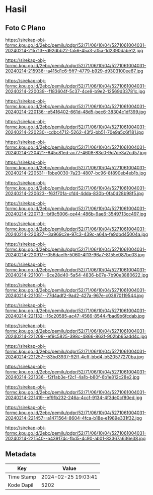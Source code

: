 # Hasil

## Foto C Plano

https://sirekap-obj-formc.kpu.go.id/2ebc/pemilu/pdpr/52/71/06/10/04/5271061004031-20240214-215713--d92dbb22-fa56-45a3-af5a-1d2390dabe12.jpg

https://sirekap-obj-formc.kpu.go.id/2ebc/pemilu/pdpr/52/71/06/10/04/5271061004031-20240214-215936--a415d1c6-5ff7-4779-b929-d9303100ee67.jpg

https://sirekap-obj-formc.kpu.go.id/2ebc/pemilu/pdpr/52/71/06/10/04/5271061004031-20240214-220039--f183604f-5c37-4ce9-b9e2-12569d33781c.jpg

https://sirekap-obj-formc.kpu.go.id/2ebc/pemilu/pdpr/52/71/06/10/04/5271061004031-20240214-220136--e5416402-661d-48d5-bec6-38304c1df399.jpg

https://sirekap-obj-formc.kpu.go.id/2ebc/pemilu/pdpr/52/71/06/10/04/5271061004031-20240214-220230--cdbc4712-5262-43f2-bb51-70e9a5c6f181.jpg

https://sirekap-obj-formc.kpu.go.id/2ebc/pemilu/pdpr/52/71/06/10/04/5271061004031-20240214-220421--845c81ed-ac77-4608-83c0-9d7de3a2cd57.jpg

https://sirekap-obj-formc.kpu.go.id/2ebc/pemilu/pdpr/52/71/06/10/04/5271061004031-20240214-220531--1bbe0030-7a23-4807-bc96-8f890eb4eb1b.jpg

https://sirekap-obj-formc.kpu.go.id/2ebc/pemilu/pdpr/52/71/06/10/04/5271061004031-20240214-220623--f63f701a-cfd4-4dda-830b-0fa0d28b98f5.jpg

https://sirekap-obj-formc.kpu.go.id/2ebc/pemilu/pdpr/52/71/06/10/04/5271061004031-20240214-220713--bf9c5006-ce44-486b-9ae6-3549713cc497.jpg

https://sirekap-obj-formc.kpu.go.id/2ebc/pemilu/pdpr/52/71/06/10/04/5271061004031-20240214-220827--3a969c2e-97c3-439c-a64a-fe9dbd45004a.jpg

https://sirekap-obj-formc.kpu.go.id/2ebc/pemilu/pdpr/52/71/06/10/04/5271061004031-20240214-220917--056daef5-5060-4f13-96a7-8155e087bc03.jpg

https://sirekap-obj-formc.kpu.go.id/2ebc/pemilu/pdpr/52/71/06/10/04/5271061004031-20240214-221001--9ce28d40-5a54-4836-b07e-7b90e3880622.jpg

https://sirekap-obj-formc.kpu.go.id/2ebc/pemilu/pdpr/52/71/06/10/04/5271061004031-20240214-221051--77d4adf2-9ad2-427a-967e-c03970119544.jpg

https://sirekap-obj-formc.kpu.go.id/2ebc/pemilu/pdpr/52/71/06/10/04/5271061004031-20240214-221132--15c20585-ac47-4566-8544-fbad9b6fcdab.jpg

https://sirekap-obj-formc.kpu.go.id/2ebc/pemilu/pdpr/52/71/06/10/04/5271061004031-20240214-221209--ef9c5825-398c-4866-863f-902bb65add4c.jpg

https://sirekap-obj-formc.kpu.go.id/2ebc/pemilu/pdpr/52/71/06/10/04/5271061004031-20240214-221257--83bd3937-92ff-4cff-bbd4-b520577270ba.jpg

https://sirekap-obj-formc.kpu.go.id/2ebc/pemilu/pdpr/52/71/06/10/04/5271061004031-20240214-221336--f2f1ab3e-f2c1-4a1b-b80f-6b1e812c28e2.jpg

https://sirekap-obj-formc.kpu.go.id/2ebc/pemilu/pdpr/52/71/06/10/04/5271061004031-20240214-221419--ef91b232-246a-4ccf-9134-4f3de0cf80ed.jpg

https://sirekap-obj-formc.kpu.go.id/2ebc/pemilu/pdpr/52/71/06/10/04/5271061004031-20240214-221457--a1471564-8604-4fca-b18e-e1989e331f32.jpg

https://sirekap-obj-formc.kpu.go.id/2ebc/pemilu/pdpr/52/71/06/10/04/5271061004031-20240214-221540--a439174c-fbd5-4c90-ab01-83367a636e38.jpg


## Metadata

| Key        | Value               |
| ---------- | ------------------- |
| Time Stamp | 2024-02-25 19:03:41 |
| Kode Dapil | 5202                |



